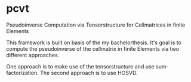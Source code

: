 # pcvt
Pseudoinverse Computation via Tensorstructure for Cellmatrices in finite Elements

This framework is built on basis of the my bachelorthesis. 
It's goal is to compute the pseudoinverse of the cellmatrix in finite Elements via two different approaches.

One approach is to make use of the tensorstructure and use sum-factorization. 
The second approach is to use HOSVD.

